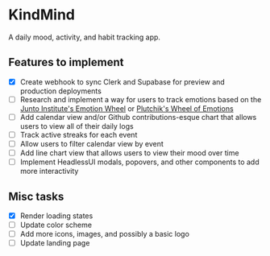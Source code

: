 # KindMind

A daily mood, activity, and habit tracking app.

## Features to implement

- [x] Create webhook to sync Clerk and Supabase for preview and production deployments
- [ ] Research and implement a way for users to track emotions based on the [Junto Institute's Emotion Wheel](https://www.thejuntoinstitute.com/emotion-wheels/) or [Plutchik's Wheel of Emotions](https://www.6seconds.org/2022/03/13/plutchik-wheel-emotions/)
- [ ] Add calendar view and/or Github contributions-esque chart that allows users to view all of their daily logs
- [ ] Track active streaks for each event
- [ ] Allow users to filter calendar view by event
- [ ] Add line chart view that allows users to view their mood over time
- [ ] Implement HeadlessUI modals, popovers, and other components to add more interactivity

## Misc tasks

- [x] Render loading states
- [ ] Update color scheme
- [ ] Add more icons, images, and possibly a basic logo
- [ ] Update landing page
